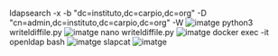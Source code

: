ldapsearch -x -b "dc=instituto,dc=carpio,dc=org"  -D "cn=admin,dc=instituto,dc=carpio,dc=org" -W 
![imatge](https://github.com/user-attachments/assets/3f6e36da-0b13-4179-8062-7212fc4d2baa)
python3 writeldiffile.py 
![imatge](https://github.com/user-attachments/assets/e4a0e2bf-fc44-46ba-ae1e-32782ee0135d)
nano writeldiffile.py 
![imatge](https://github.com/user-attachments/assets/7d73d0e8-d6c0-40f6-a2de-2490feae3f68)
docker exec -it openldap bash
![imatge](https://github.com/user-attachments/assets/997e3710-a5bf-46e2-95dd-006e368c05e0)
slapcat
![imatge](https://github.com/user-attachments/assets/f2282dda-0c5b-4548-a8f6-e2d54dfd097b)



